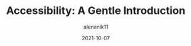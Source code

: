 ---
author: alenanik11
date: 2021-10-07
permalink: false
publisher: thepracticaldev
tags:
  - accessibility
target_url: https://dev.to/alenanik/accessibility-a-gentle-introduction-1398
title: "Accessibility: A Gentle Introduction"
---